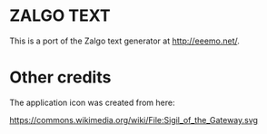 ﻿# ZALGO TEXT

This is a port of the Zalgo text generator at http://eeemo.net/.

# Other credits

The application icon was created from here:

https://commons.wikimedia.org/wiki/File:Sigil_of_the_Gateway.svg

